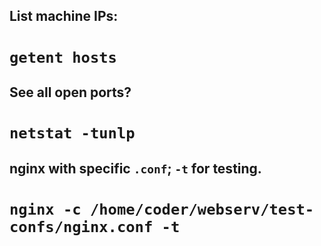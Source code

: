 ## List machine IPs:
# `getent hosts`
## See all open ports?
# `netstat -tunlp`
## nginx with specific `.conf`; `-t` for testing.
# `nginx -c /home/coder/webserv/test-confs/nginx.conf -t`
